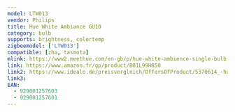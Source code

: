 ```yaml
---
model: LTW013
vendor: Philips
title: Hue White Ambiance GU10
category: bulb
supports: brightness, colortemp
zigbeemodel: ['LTW013']
compatible: [zha, tasmota]
mlink: https://www2.meethue.com/en-gb/p/hue-white-ambience-single-bulb-e14/8718696695203
link: https://www.amazon.fr/gp/product/B01L99H850
link2: https://www.idealo.de/preisvergleich/OffersOfProduct/5370614_-hue-white-ambiance-erweiterung-5-5w-gu10-philips.html
link3: 
EAN: 
  - 929001257603
  - 929001257601
---
```


